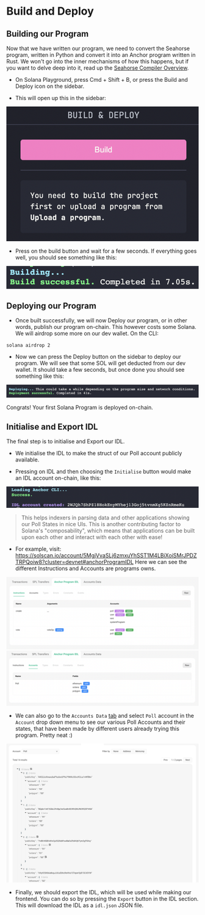 # Build and Deploy

## Building our Program

Now that we have written our program, we need to convert the Seahorse program, written in Python and convert it into an Anchor program written in Rust. We won't go into the inner mechanisms of how this happens, but if you want to delve deep into it, read up the [Seahorse Compiler Overview](https://github.com/solana-developers/seahorse/tree/main/src/core).

- On Solana Playground, press Cmd + Shift + B, or press the Build and Deploy icon on the sidebar.

- This will open up this in the sidebar:

![build1](images/build1.png)

- Press on the build button and wait for a few seconds. If everything goes well, you should see something like this:

![build2](images/build2.png)


## Deploying our Program

- Once built successfully, we will now Deploy our program, or in other words, publish our program on-chain. This however costs some Solana. We will airdrop some more on our dev wallet. On the CLI:

```
solana airdrop 2
```

- Now we can press the Deploy button on the sidebar to deploy our program. We will see that some SOL will get deducted from our dev wallet. It should take a few seconds, but once done you should see something like this:

![build3](images/build3.png)

Congrats! Your first Solana Program is deployed on-chain.

## Initialise and Export IDL

The final step is to initialise and Export our IDL. 

- We initialise the IDL to make the struct of our Poll account publicly available.

- Pressing on IDL and then choosing the `Initialise` button would make an IDL account on-chain, like this:

![build4](images/build4.png)

> This helps indexers in parsing data and other applications showing our Poll States in nice UIs. This is another contributing factor to Solana's "composability", which means that applications can be built upon each other and interact with each other with ease!

- For example, visit: https://solscan.io/account/5MgjVvaSLj6zmxuYhSST1M4LBiXoiSMrJPDZTRPQoiw8?cluster=devnet#anchorProgramIDL
Here we can see the different Instructions and Accounts are programs owns. 

![build5](images/build5.png)
![build6](images/build6.png)

- We can also go to the `Accounts Data` [tab](https://solscan.io/account/5MgjVvaSLj6zmxuYhSST1M4LBiXoiSMrJPDZTRPQoiw8?cluster=devnet#accountsData) and select `Poll` account in the `Account` drop down menu to see our various Poll Accounts and their states, that have been made by different users already trying this program. Pretty neat :)

![build7](images/build7.png)

- Finally, we should export the IDL, which will be used while making our frontend. You can do so by pressing the `Export` button in the IDL section. This will download the IDL as a `idl.json` JSON file.